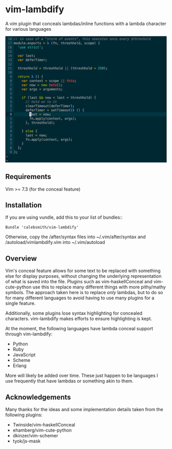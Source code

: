 vim-lambdify
=====================

A vim plugin that conceals lambdas/inline functions with a lambda character for
various languages


![vim-lambdify-example](example/screenshot.png)


Requirements
------------
Vim >= 7.3 (for the conceal feature)

Installation
------------

If you are using vundle, add this to your list of bundles::

    Bundle 'calebsmith/vim-lambdify'

Otherwise, copy the /after/syntax files into ~/.vim/after/syntax and
/autoload/vimlambdify.vim into ~/.vim/autoload

Overview
--------

Vim's conceal feature allows for some text to be replaced with something else
for display purposes, without changing the underlying representation of what
is saved into the file. Plugins such as vim-haskellConceal and vim-cute-python
use this to replace many different things with more pithy/mathy symbols. The
approach taken here is to replace *only* lambdas, but to do so for many
different languages to avoid having to use many plugins for a single feature.

Additionally, some plugins lose syntax highlighting for concealed characters.
vim-lambdify makes efforts to ensure highlighting is kept.

At the moment, the following languages have lambda conceal support through
vim-lambdify:

- Python
- Ruby
- JavaScript
- Scheme
- Erlang


More will likely be added over time. These just happen to be languages I use
frequently that have lambdas or something akin to them.

Acknowledgements
----------------
Many thanks for the ideas and some implementation details taken from the
following plugins:

- Twinside/vim-haskellConceal
- ehamberg/vim-cute-python
- dkinzer/vim-schemer
- tyok/js-mask
